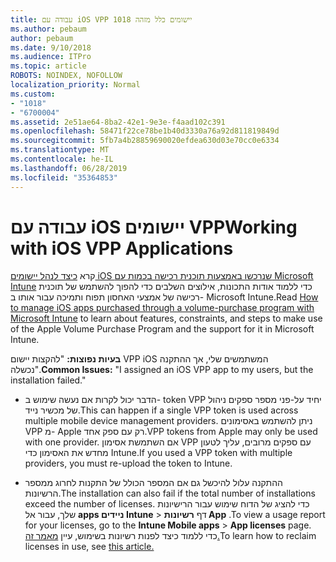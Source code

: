 ```yaml
---
title: עבודה עם iOS VPP יישומים כלל מזהה 1018
ms.author: pebaum
author: pebaum
ms.date: 9/10/2018
ms.audience: ITPro
ms.topic: article
ROBOTS: NOINDEX, NOFOLLOW
localization_priority: Normal
ms.custom:
- "1018"
- "6700004"
ms.assetid: 2e51ae64-8ba2-42e1-9e3e-f4aad102c391
ms.openlocfilehash: 58471f22ce78be1b40d3330a76a92d811819849d
ms.sourcegitcommit: 5fb7a4b28859690020efdea630d03e70cc0e6334
ms.translationtype: MT
ms.contentlocale: he-IL
ms.lasthandoff: 06/28/2019
ms.locfileid: "35364853"
---
```

# <a name="working-with-ios-vpp-applications"></a><span data-ttu-id="c618b-102">עבודה עם iOS יישומים VPP</span><span class="sxs-lookup"><span data-stu-id="c618b-102">Working with iOS VPP Applications</span></span>

<span data-ttu-id="c618b-103">קרא [כיצד לנהל יישומים iOS שנרכשו באמצעות תוכנית רכישה בכמות עם Microsoft Intune](https://docs.microsoft.com/intune/vpp-apps-ios) כדי ללמוד אודות התכונות, אילוצים השלבים כדי להפוך להשתמש של תוכנית רכישה של אמצעי האחסון תפוח ותמיכה עבור אותו ב- Microsoft Intune.</span><span class="sxs-lookup"><span data-stu-id="c618b-103">Read [How to manage iOS apps purchased through a volume-purchase program with Microsoft Intune](https://docs.microsoft.com/intune/vpp-apps-ios) to learn about features, constraints, and steps to make use of the Apple Volume Purchase Program and the support for it in Microsoft Intune.</span></span>
  
 <span data-ttu-id="c618b-104">**בעיות נפוצות:** "להקצות יישום VPP iOS המשתמשים שלי, אך ההתקנה נכשלה".</span><span class="sxs-lookup"><span data-stu-id="c618b-104">**Common Issues:** "I assigned an iOS VPP app to my users, but the installation failed."</span></span>
  
- <span data-ttu-id="c618b-105">הדבר יכול לקרות אם נעשה שימוש ב- token VPP יחיד על-פני מספר ספקים ניהול של מכשיר נייד.</span><span class="sxs-lookup"><span data-stu-id="c618b-105">This can happen if a single VPP token is used across multiple mobile device management providers.</span></span> <span data-ttu-id="c618b-106">ניתן להשתמש באסימונים VPP מ- Apple רק עם ספק אחד.</span><span class="sxs-lookup"><span data-stu-id="c618b-106">VPP tokens from Apple may only be used with one provider.</span></span> <span data-ttu-id="c618b-107">אם השתמשת אסימון VPP עם ספקים מרובים, עליך לטעון מחדש את האסימון כדי Intune.</span><span class="sxs-lookup"><span data-stu-id="c618b-107">If you used a VPP token with multiple providers, you must re-upload the token to Intune.</span></span>

- <span data-ttu-id="c618b-108">ההתקנה עלול להיכשל גם אם המספר הכולל של התקנות לחרוג ממספר הרשיונות.</span><span class="sxs-lookup"><span data-stu-id="c618b-108">The installation can also fail if the total number of installations exceed the number of licenses.</span></span> <span data-ttu-id="c618b-109">כדי להציג של הדוח שימוש עבור הרישיונות שלך, עבור אל **apps ניידים Intune** \> דף **רשיונות App** .</span><span class="sxs-lookup"><span data-stu-id="c618b-109">To view a usage report for your licenses, go to the **Intune Mobile apps** \> **App licenses** page.</span></span> <span data-ttu-id="c618b-110">כדי ללמוד כיצד לפנות רשיונות בשימוש, עיין [מאמר זה.](https://docs.microsoft.com/intune/vpp-apps-ios#revoking-app-licenses-and-deleting-tokens)</span><span class="sxs-lookup"><span data-stu-id="c618b-110">To learn how to reclaim licenses in use, see [this article.](https://docs.microsoft.com/intune/vpp-apps-ios#revoking-app-licenses-and-deleting-tokens)</span></span>
